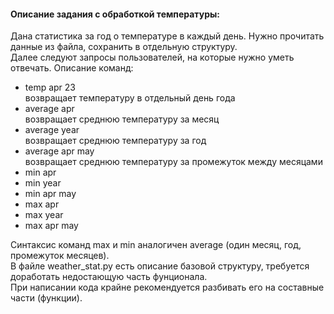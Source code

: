 #### Описание задания с обработкой температуры:
Дана статистика за год о температуре в каждый день. Нужно прочитать данные из файла, сохранить в отдельную структуру. \
Далее следуют запросы пользователей, на которые нужно уметь отвечать. Описание команд: 
- temp apr 23 \
возвращает температуру в отдельный день года
- average apr \
возвращает среднюю температуру за месяц
- average year \
возвращает среднюю температуру за год 
- average apr may \
возвращает среднюю температуру за промежуток между месяцами
- min apr
- min year
- min apr may
- max apr
- max year
- max apr may

Синтаксис команд max и min аналогичен average (один месяц, год, промежуток месяцев). \
В файле weather_stat.py есть описание базовой структуру, требуется доработать недостающую часть фунционала. \
При написании кода крайне рекомендуется разбивать его на составные части (функции).
